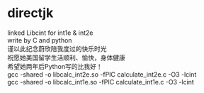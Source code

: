 # directjk
linked Libcint for int1e & int2e  
write by C and python  
谨以此纪念蔚欣陪我度过的快乐时光  
祝愿她美国留学生活顺利、愉快，身体健康  
希望她两年后Python写的比我好！  
gcc -shared -o libcalc_int2e.so -fPIC calculate_int2e.c -O3 -lcint   
gcc -shared -o libcalc_int1e.so -fPIC calculate_int1e.c -O3 -lcint 
